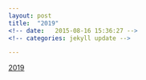 ```yaml
---
layout: post
title:  "2019"
<!-- date:   2015-08-16 15:36:27 -->
<!-- categories: jekyll update -->

---
```

[2019]

 

[jekyll]:      http://jekyllrb.com
[jekyll-gh]:   https://github.com/jekyll/jekyll
[jekyll-help]: https://github.com/jekyll/jekyll-help
[2019]: /year/2019.md
